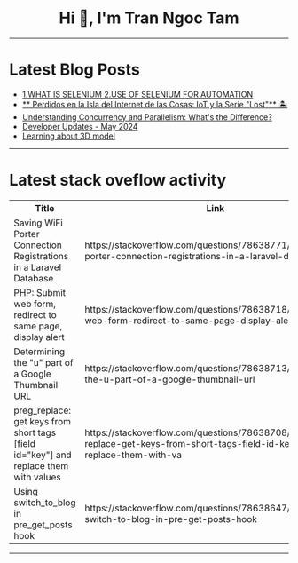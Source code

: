 <h1 align="center">Hi 👋, I'm Tran Ngoc Tam</h1>

---

# Latest Blog Posts 
<!-- BLOG-POST-LIST:START -->
- [1.WHAT IS SELENIUM 2.USE OF SELENIUM FOR AUTOMATION](https://dev.to/sunmathi/1what-is-selenium-2use-of-selenium-for-automation-jhf)
- [** Perdidos en la Isla del Internet de las Cosas: IoT y la Serie &quot;Lost&quot;** 🏝️](https://dev.to/orlidev/-perdidos-en-la-isla-del-internet-de-las-cosas-iot-y-la-serie-lost-41n3)
- [Understanding Concurrency and Parallelism: What&#39;s the Difference?](https://dev.to/ryanmabrouk/understanding-concurrency-and-parallelism-whats-the-difference-3d45)
- [Developer Updates - May 2024](https://dev.to/supabase/developer-updates-may-2024-34ki)
- [Learning about 3D model](https://dev.to/lmacanda/learning-about-3d-model-f3m)
<!-- BLOG-POST-LIST:END -->

---

# Latest stack oveflow activity
<table>
  <tr><th>Title</th><th>Link</th></tr>
  <!-- STACKOVERFLOW:START --><tr><td>Saving WiFi Porter Connection Registrations in a Laravel Database</td><td>https://stackoverflow.com/questions/78638771/saving-wifi-porter-connection-registrations-in-a-laravel-database</td></tr><tr><td>PHP: Submit web form, redirect to same page, display alert</td><td>https://stackoverflow.com/questions/78638718/php-submit-web-form-redirect-to-same-page-display-alert</td></tr><tr><td>Determining the &quot;u&quot; part of a Google Thumbnail URL</td><td>https://stackoverflow.com/questions/78638713/determining-the-u-part-of-a-google-thumbnail-url</td></tr><tr><td>preg_replace: get keys from short tags [field id=&quot;key&quot;] and replace them with values</td><td>https://stackoverflow.com/questions/78638708/preg-replace-get-keys-from-short-tags-field-id-key-and-replace-them-with-va</td></tr><tr><td>Using switch_to_blog in pre_get_posts hook</td><td>https://stackoverflow.com/questions/78638647/using-switch-to-blog-in-pre-get-posts-hook</td></tr><!-- STACKOVERFLOW:END -->
</table>

---



